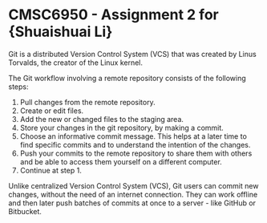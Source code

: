 # CMSC6950 - Assignment 2 for {Shuaishuai Li}
Git is a distributed Version Control System (VCS) that was created by
Linus Torvalds, the creator of the Linux kernel.

The Git workflow involving a remote repository consists of
the following steps:
1. Pull changes from the remote repository.
2. Create or edit files.
3. Add the new or changed files to the staging area.
4. Store your changes in the git repository, by making a commit.
5. Choose an informative commit message. This helps at a later
time to find specific commits and to understand the intention
of the changes.
6. Push your commits to the remote repository to share them
with others and be able to access them yourself on a different
computer.
7. Continue at step 1.

Unlike centralized Version Control System (VCS), Git users can commit
new changes, without the need of an internet connection.
They can work offline and then later push batches of commits at
once to a server - like GitHub or Bitbucket.
